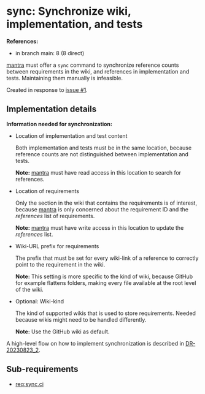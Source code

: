 # sync: Synchronize wiki, implementation, and tests

**References:**

- in branch main: 8 (8 direct)

[mantra](https://github.com/mhatzl/mantra) must offer a `sync` command to synchronize reference counts
between requirements in the wiki, and references in implementation and tests.
Maintaining them manually is infeasible.

Created in response to [issue #1](https://github.com/mhatzl/mantra/issues/1).

## Implementation details

**Information needed for synchronization:**

- Location of implementation and test content

  Both implementation and tests must be in the same location,
  because reference counts are not distinguished between implementation and tests.

  **Note:** [mantra](https://github.com/mhatzl/mantra) must have read access in this location to search for references.

- Location of requirements

  Only the section in the wiki that contains the requirements is of interest,
  because [mantra](https://github.com/mhatzl/mantra) is only concerned about
  the requirement ID and the *references* list of requirements.

  **Note:** [mantra](https://github.com/mhatzl/mantra) must have write access in this location to update the *references* list.

- Wiki-URL prefix for requirements

  The prefix that must be set for every wiki-link of a reference to correctly point to the requirement in the wiki.

  **Note:** This setting is more specific to the kind of wiki, because GitHub for example flattens folders,
  making every file available at the root level of the wiki.

- Optional: Wiki-kind

  The kind of supported wikis that is used to store requirements.
  Needed because wikis might need to be handled differently.

  **Note:** Use the GitHub wiki as default.

A high-level flow on how to implement synchronization is described in [DR-20230823_2](6-DR-20230823_2). 

## Sub-requirements

- [req:sync.ci](5-REQ-sync.ci)
